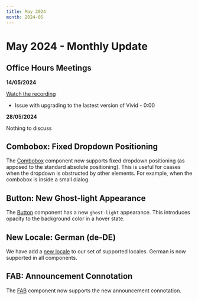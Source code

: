 ```yaml
---
title: May 2024
month: 2024-05
---
```


# May 2024 - Monthly Update

## Office Hours Meetings

**14/05/2024**

[Watch the recording](https://drive.google.com/file/d/1RjLjgWYCnr_rdpmhugtoycE21UowKhT3/view)

- Issue with upgrading to the lastest version of Vivid - 0:00

**28/05/2024**

Nothing to discuss

## Combobox: Fixed Dropdown Positioning

The [Combobox](/components/combobox/#fixed-dropdown) component now supports fixed dropdown positioning (as apposed to the standard absolute positioning). This is useful for caases when the dropdown is obstructed by other elements. For example, when the combobox is inside a small dialog.

## Button: New Ghost-light Appearance

The [Button](/components/button/#appearance) component has a new `ghost-light` appearance. This introduces opacity to the background color in a hover state.

## New Locale: German (de-DE)

We have add a [new locale](/guides/localization/#supported-locales) to our set of supported locales. German is now supported in all components.

## FAB: Announcement Connotation

The [FAB](/components/fab/#connotation) component now supports the new announcement connotation.

